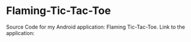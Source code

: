 Flaming-Tic-Tac-Toe
===================

Source Code for my Android application: Flaming Tic-Tac-Toe. Link to the application:
